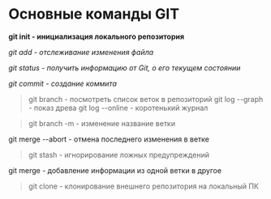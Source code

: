 # Основные команды GIT

**git init - инициализация локального репозитория**

*git add - отслеживание изменения файла*

*git status - получить информацию от  Git, о его текущем состоянии*

*git commit - создание коммита*
> git branch - посмотреть список веток в репозиторий
> git log --graph - показ древа
> git log --online - коротенький журнал

>git branch -m - изменение название ветки

git merge --abort -  отмена последнего изменения в ветке
>git stash - игнорирование ложных предупреждений

git merge - добавление информации из одной ветки в другое

>git clone - клонирование внешнего репозитория на локальный ПК